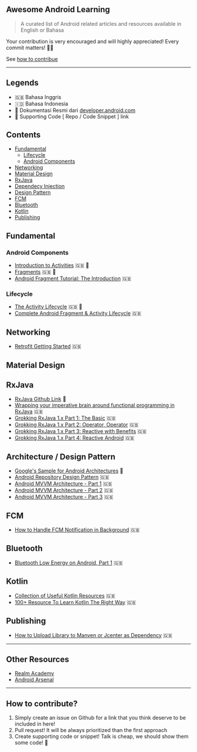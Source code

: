 ## Awesome Android Learning

> A curated list of Android related articles and resources available in English or Bahasa

Your contribution is very encouraged and will highly appreciated! Every commit matters! 💪💪

See [how to contribue](#how-to-contribute)

---

## Legends

- 🇬🇧 Bahasa Inggris
- 🇮🇩 Bahasa Indonesia
- 🌟 Dokumentasi Resmi dari [developer.android.com](developer.android.com)
- 🐙 Supporting Code [ Repo / Code Snippet ] link

## Contents

- [Fundamental](#fundamental)
    - [Lifecycle](#lifecycle)
    - [Android Components](#android-components)
- [Networking](#networking)    
- [Material Design](#material-design)   
- [RxJava](#rxjava)
- [Dependecy Injection](#dependency-injection)
- [Design Pattern](#design-pattern)
- [FCM](#fcm)
- [Bluetooth](#bluetooth)
- [Kotlin](#kotlin)
- [Publishing](#publishing)

## Fundamental

### Android Components

- [Introduction to Activities](https://developer.android.com/guide/components/activities/intro-activities.html) 🇬🇧 🌟
- [Fragments](https://developer.android.com/guide/components/fragments.html) 🇬🇧 🌟
- [Android Fragment Tutorial: The Introduction](https://www.raywenderlich.com/149112/android-fragments-tutorial-introduction) 🇬🇧

### Lifecycle

- [The Activity Lifecycle](https://developer.android.com/guide/components/activities/activity-lifecycle.html) 🇬🇧 🌟
- [Complete Android Fragment & Activity Lifecycle](https://github.com/xxv/android-lifecycle) 🇬🇧

## Networking

- [Retrofit Getting Started](https://futurestud.io/tutorials/retrofit-getting-started-and-android-client) 🇬🇧

## Material Design

## RxJava

- [RxJava Github Link](https://github.com/ReactiveX/RxJava) 🐙
- [Wrapping your imperative brain around functional programming in RxJava](https://android.jlelse.eu/how-to-wrap-your-imperative-brain-around-functional-reactive-programming-in-rxjava-91ac89a4eccf) 🇬🇧
- [Grokking RxJava 1.x Part 1: The Basic](http://blog.danlew.net/2014/09/15/grokking-rxjava-part-1/) 🇬🇧
- [Grokking RxJava 1.x Part 2: Operator, Operator](http://blog.danlew.net/2014/09/22/grokking-rxjava-part-2/) 🇬🇧
- [Grokking RxJava 1.x Part 3: Reactive with Benefits](http://blog.danlew.net/2014/09/30/grokking-rxjava-part-3/) 🇬🇧
- [Grokking RxJava 1.x Part 4: Reactive Android](http://blog.danlew.net/2014/10/08/grokking-rxjava-part-4/) 🇬🇧

## Architecture / Design Pattern

- [Google's Sample for Android Architectures](https://github.com/googlesamples/android-architecture) 🐙
- [Android Repository Design Pattern](https://medium.com/@krzychukosobudzki/repository-design-pattern-bc490b256006) 🇬🇧
- [Android MVVM Architecture - Part 1](https://medium.com/upday-devs/android-architecture-patterns-part-1-model-view-controller-3baecef5f2b6) 🇬🇧
- [Android MVVM Architecture - Part 2](https://medium.com/upday-devs/android-architecture-patterns-part-2-model-view-presenter-8a6faaae14a5) 🇬🇧
- [Android MVVM Architecture - Part 3](https://medium.com/upday-devs/android-architecture-patterns-part-3-model-view-viewmodel-e7eeee76b73b) 🇬🇧

## FCM

- [How to Handle FCM Notification in Background](https://medium.com/@shayan.ta69/how-to-handle-fcm-notification-in-backgrounded-android-applications-29229c4f9975) 🇬🇧

## Bluetooth

- [Bluetooth Low Energy on Android, Part 1](https://www.bignerdranch.com/blog/bluetooth-low-energy-part-1/?utm_source=Android+Weekly&utm_campaign=7ece125827-android-weekly-268&utm_medium=email&utm_term=0_4eb677ad19-7ece125827-338084081) 🇬🇧

## Kotlin

- [Collection of Useful Kotlin Resources](https://kotlin.link/) 🇬🇧
- [100+ Resource To Learn Kotlin The Right Way](https://superkotlin.com/resources-learn-kotlin/) 🇬🇧

## Publishing

- [How to Upload Library to Manven or Jcenter as Dependency](https://inthecheesefactory.com/blog/how-to-upload-library-to-jcenter-maven-central-as-dependency/en) 🇬🇧

---

## Other Resources

- [Realm Academy](https://academy.realm.io/section/android)
- [Android Arsenal](https://android-arsenal.com/)

---

## How to contribute?

1. Simply create an issue on Github for a link that you think deserve to be included in here!
2. Pull request! It will be always prioritized than the first approach
3. Create supporting code or snippet! Talk is cheap, we should show them some code! 🐙
